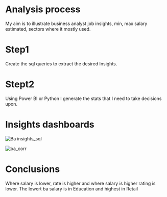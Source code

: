 # Analysis process 
My aim is to illustrate business analyst job insights, min, max salary estimated, sectors where it mostly used.

# Step1 
Create the sql queries to extract the desired Insights.

# Stept2 
Using Power BI or Python I generate the stats that I need to take decisions upon. 

# Insights dashboards 

![Ba insights_sql](https://user-images.githubusercontent.com/47668423/105491902-60ef5400-5cb7-11eb-87c3-ef53da8d3239.png)

![ba_corr](https://user-images.githubusercontent.com/47668423/105491904-62208100-5cb7-11eb-94db-43d2cbb27645.png)

# Conclusions

Where salary is lower, rate is higher and where salary is higher rating is lower. 
The lowert ba salary is in Education and highest in Retail


